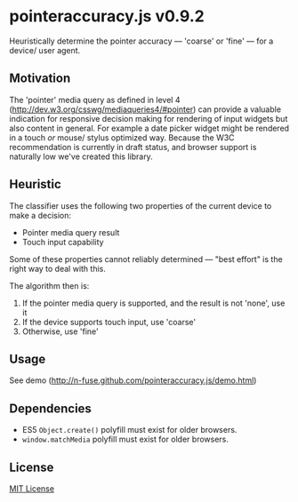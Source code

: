pointeraccuracy.js v0.9.2
==============

Heuristically determine the pointer accuracy &mdash; 'coarse' or 'fine' &mdash; for a device/ user agent.

## Motivation

The 'pointer' media query as defined in level 4 (http://dev.w3.org/csswg/mediaqueries4/#pointer) can provide a valuable indication
for responsive decision making for rendering of input widgets but also content in general.
For example a date picker widget might be rendered in a touch _or_ mouse/ stylus optimized way.
Because the W3C recommendation is currently in draft status, and browser
support is naturally low we've created this library.

## Heuristic

The classifier uses the following two properties of the current device to make a decision:

- Pointer media query result
- Touch input capability

Some of these properties cannot reliably determined &mdash; "best effort" is the right way to deal with this.

The algorithm then is:

1. If the pointer media query is supported, and the result is not 'none', use it
2. If the device supports touch input, use 'coarse'
3. Otherwise, use 'fine'

## Usage

See demo (http://n-fuse.github.com/pointeraccuracy.js/demo.html)

## Dependencies

- ES5 `Object.create()` polyfill must exist for older browsers.
- `window.matchMedia` polyfill must exist for older browsers.

## License

[MIT License](LICENSE.txt)
